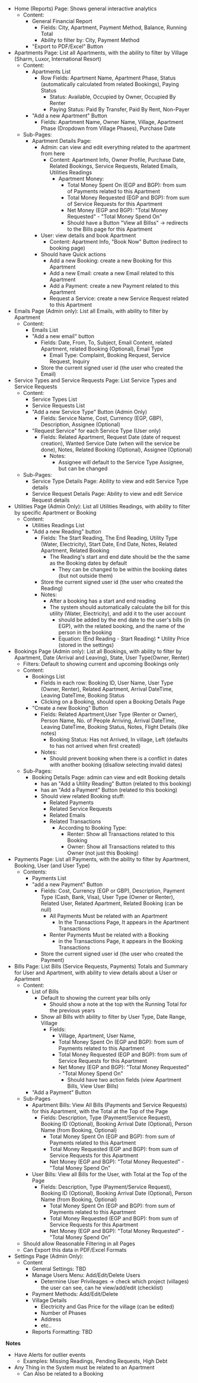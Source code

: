 - Home (Reports) Page: Shows general interactive analytics
	- Content:
		- General Financial Report
			- Fields: City, Apartment, Payment Method, Balance, Running Total
			- Ability to filter by: City, Payment Method
		- "Export to PDF/Excel" Button
- Apartments Page: List all Apartments, with the ability to filter by Village (Sharm, Luxor, International Resort)
	- Content:
		- Apartments List
			- Row Fields: Apartment Name, Apartment Phase, Status (automatically calculated from related Bookings), Paying Status
				- Status: Available, Occupied by Owner, Occupied By Renter
				- Paying Status: Paid By Transfer, Paid By Rent, Non-Payer
		- "Add a new Apartment" Button
			- Fields: Apartment Name, Owner Name, Village, Apartment Phase (Dropdown from Village Phases), Purchase Date
	- Sub-Pages:
		- Apartment Details Page: 
			- Admin: can view and edit everything related to the apartment from here
				- Content: Apartment Info, Owner Profile, Purchase Date, Related Bookings, Service Requests, Related Emails, Utilities Readings
					- Apartment Money: 
						- Total Money Spent On (EGP and BGP): from sum of Payments related to this Apartment
						- Total Money Requested (EGP and BGP): from sum of Service Requests for this Apartment
						- Net Money (EGP and BGP): "Total Money Requested" - "Total Money Spend On"
						- Should have a Button "View all Billss" -> redirects to the Bills page for this Apartment
			- User: view details and book Apartment
				- Content: Apartment Info, "Book Now" Button (redirect to booking page)
			- Should have Quick actions
				- Add a new Booking: create a new Booking for this Apartment
				- Add a new Email: create a new Email related to this Apartment
				- Add a Payment: create a new Payment related to this Apartment
				- Request a Service: create a new Service Request related to this Apartment
- Emails Page (Admin only): List all Emails, with ability to filter by Apartment
	- Content: 
		- Emails List
		- "Add a new email" button
			- Fields: Date, From, To, Subject, Email Content, related Apartment, related Booking (Optional), Email Type
				- Email Type: Complaint, Booking Request, Service Request, Inquiry
			- Store the current signed user id (the user who created the Email)
- Service Types and Service Requests Page: List Service Types and Service Requests
	- Content:
		- Service Types List
		- Service Requests List
		- "Add a new Service Type" Button (Admin Only)
			- Fields: Service Name, Cost, Currency (EGP, GBP), Description, Assignee (Optional)
		- "Request Service" for each Service Type (User only)
			- Fields: Related Apartment, Request Date (date of request creation), Wanted Service Date (when will the service be done), Notes, Related Booking (Optional), Assignee (Optional)
				- Notes:
					- Assignee will default to the Service Type Assignee, but can be changed
	- Sub-Pages:
		- Service Type Details Page: Ability to view and edit Service Type details
		- Service Request Details Page: Ability to view and edit Service Request details
- Utilities Page (Admin Only): List all Utilities Readings, with ability to filter by specific Apartment or Booking
	- Content: 
		- Utilities Readings List
		- "Add a new Reading" button
			- Fields: The Start Reading, The End Reading, Utility Type (Water, Electricity), Start Date, End Date, Notes, Related Apartment, Related Booking
				- The Reading's start and end date should be the the same as the Booking dates by default
					- They can be changed to be within the booking dates (but not outside them)
			- Store the current signed user id (the user who created the Reading)
			- Notes:
				- After a booking has a start and end reading
				- The system should automatically calculate the bill for this utility (Water, Electricity), and add it to the user account
					- should be added by the end date to the user's bills (in EGP), with the related booking, and the name of the person in the booking
					- Equation: (End Reading - Start Reading) * Utility Price (stored in the settings)
- Bookings Page (Admin only): List all Bookings, with ability to filter by Apartment, Date (Arrival and Leaving), State, User Type(Owner, Renter)
	- Filters: Default to showing current and upcoming Bookings only
	- Content:
		- Bookings List
			- Fields in each row: Booking ID, User Name, User Type (Owner, Renter), Related Apartment, Arrival DateTime, Leaving DateTime, Booking Status
			- Clicking on a Booking, should open a Booking Details Page
		- "Create a new Booking" Button
			- Fields: Related Apartment,User Type (Renter or Owner), Person Name, No. of People Arriving, Arrival DateTime, Leaving DateTime, Booking Status, Notes, Flight Details (like notes)
				- Booking Status: Has not Arrived, In village, Left (defaults to has not arrived when first created)
			- Notes:
				- Should prevent booking when there is a conflict in dates with another booking (disallow selecting invalid dates)
	- Sub-Pages:
		- Booking Details Page: admin can view and edit Booking details
			- has an "Add a Utility Reading" Button (related to this booking)
			- has an "Add a Payment" Button (related to this booking)
			- Should view related Booking stuff:
				- Related Payments
				- Related Service Requests
				- Related Emails
				- Related Transactions
					- According to Booking Type:
						- Renter: Show all Transactions related to this Booking
						- Owner: Show all Transactions related to this Owner (not just this Booking)
- Payments Page: List all Payments, with the ability to filter by Apartment, Booking, User (and User Type) 
	- Contents:
		- Payments List
		- "add a new Payment" Button
			- Fields: Cost, Currency (EGP or GBP), Description, Payment Type (Cash, Bank, Visa), User Type (Owner or Renter), Related User, Related Apartment, Related Booking (can be null)
				- All Payments Must be related with an Apartment
					- In the Transactions Page, It appears in the Apartment Transactions
				- Renter Payments Must be related with a Booking
					- in the Transactions Page, it appears in the Booking Transactions
			- Store the current signed user id (the user who created the Payment)
- Bills Page: List Bills (Service Requests, Payments) Totals and Summary for User and Apartment, with ability to view details about a User or Apartment
	- Content:
		- List of Bills
			- Default to showing the current year bills only
				- Should show a note at the top with the Running Total for the previous years
			- Show all Bills with ability to filter by User Type, Date Range, Village
				- Fields:
					- Village, Apartment, User Name, 
					- Total Money Spent On (EGP and BGP): from sum of Payments related to this Apartment
					- Total Money Requested (EGP and BGP): from sum of Service Requests for this Apartment
					- Net Money (EGP and BGP): "Total Money Requested" - "Total Money Spend On"
						- Should have two action fields (view Apartment Bills, View User Bills)
		- "Add a Payment" Button
	- Sub-Pages
		- Apartment Bills: View All Bills (Payments and Service Requests) for this Apartment, with the Total at the Top of the Page
			- Fields: Description, Type (Payment/Service Request), Booking ID (Optional), Booking Arrival Date (Optional), Person Name (from Booking, Optional)
				- Total Money Spent On (EGP and BGP): from sum of Payments related to this Apartment
				- Total Money Requested (EGP and BGP): from sum of Service Requests for this Apartment
				- Net Money (EGP and BGP): "Total Money Requested" - "Total Money Spend On"
		- User Bills: View all Bills for the User, with Total at the Top of the Page
			- Fields: Description, Type (Payment/Service Request), Booking ID (Optional), Booking Arrival Date (Optional), Person Name (from Booking, Optional)
				- Total Money Spent On (EGP and BGP): from sum of Payments related to this Apartment
				- Total Money Requested (EGP and BGP): from sum of Service Requests for this Apartment
				- Net Money (EGP and BGP): "Total Money Requested" - "Total Money Spend On"
	- Should allow Reasonable Filtering in all Pages
	- Can Export this data in PDF/Excel Formats
- Settings Page (Admin Only):
	- Content
		- General Settings: TBD
		- Manage Users Menu: Add/Edit/Delete Users
			- Determine User Privileages -> check which project (villages) the user can see, can he view/add/edit (checklist)
		- Payment Methods: Add/Edit/Delete
		- Village Details
			- Electricity and Gas Price for the village (can be edited)
			- Number of Phases
			- Address
			- etc..
		- Reports Formatting: TBD

**Notes**

- Have Alerts for outlier events
    - Examples: Missing Readings, Pending Requests, High Debt
- Any Thing in the System must be related to an Apartment
	- Can Also be related to a Booking
